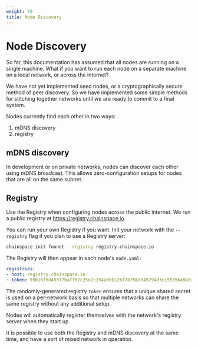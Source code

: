 ```yaml
---
weight: 70
title: Node Discovery
---
```


# Node Discovery

So far, this documentation has assumed that all nodes are running on a single machine. What if you want to run each node on a separate machine on a local network, or across the internet?

We have not yet implemented seed nodes, or a cryptographically secure method of peer discovery. So we have implemented some simple methods for stitching together networks until we are ready to commit to a final system.

Nodes currently find each other in two ways:

1. mDNS discovery
1. registry

## mDNS discovery

In development or on private networks, nodes can discover each other using mDNS broadcast. This allows zero-configuration setups for nodes that are all on the same subnet.

## Registry

Use the Registry when configuring nodes across the public internet. We run a public registry at https://registry.chainspace.io.

You can run your own Registry if you want. Init your network with the `--registry` flag if you plan to use a Registry server:

```bash
chainspace init foonet --registry registry.chainspace.io
```

The Registry will then appear in each node's `node.yaml`:

```yaml
registries:
- host: registry.chainspace.io
- token: 05b16f5d45377baff52c25e2c154a00b126f7b75b7345794d3e15535b49a03f955b9c355
```

The randomly-generated registry `token` ensures that a unique shared secret is used on a per-network basis so that multiple networks can share the same registry without any additional setup.

Nodes will automatically register themselves with the network's registry server when they start up.

It is possible to use both the Registry and mDNS discovery at the same time, and have a sort of mixed network in operation.
